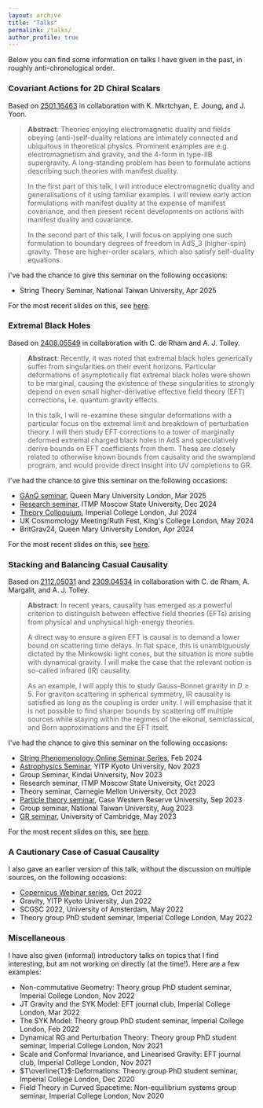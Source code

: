 ```yaml
---
layout: archive
title: "Talks"
permalink: /talks/
author_profile: true
---
```


Below you can find some information on talks I have given in the past, in roughly anti-chronological order.

### Covariant Actions for 2D Chiral Scalars

Based on [2501.16463](https://arxiv.org/abs/2501.16463) in collaboration with K. Mkrtchyan, E. Joung, and J. Yoon.

>**Abstract**: Theories enjoying electromagnetic duality and fields obeying (anti-)self-duality relations are intimately connected and ubiquitous in theoretical physics. Prominent examples are e.g. electromagnetism and gravity, and the 4-form in type-IIB supergravity. A long-standing problem has been to formulate actions describing such theories with manifest duality.
>
>In the first part of this talk, I will introduce electromagnetic duality and generalisations of it using familiar examples. I will review early action formulations with manifest duality at the expense of manifest covariance, and then present recent developments on actions with manifest duality and covariance.
>
>In the second part of this talk, I will focus on applying one such formulation to boundary degrees of freedom in AdS_3 (higher-spin) gravity. These are higher-order scalars, which also satisfy self-duality equations.

I've had the chance to give this seminar on the following occasions:

- String Theory Seminar, National Taiwan University, Apr 2025

For the most recent slides on this, see [here](../files/talks/democracy_slides.pdf).

### Extremal Black Holes 

Based on [2408.05549](https://arxiv.org/abs/2408.05549) in collaboration with C. de Rham and A. J. Tolley. 

>**Abstract**: Recently, it was noted that extremal black holes generically suffer from singularities on their event horizons. Particular deformations of asymptotically flat extremal black holes were shown to be marginal, causing the existence of these singularities to strongly depend on even small higher-derivative effective field theory (EFT) corrections, i.e. quantum gravity effects. 
>
> In this talk, I will re-examine these singular deformations with a particular focus on the extremal limit and breakdown of perturbation theory. I will then study EFT corrections to a tower of marginally deformed extremal charged black holes in AdS and speculatively derive bounds on EFT coefficients from them. These are closely related to otherwise known bounds from causality and the swampland program, and would provide direct insight into UV completions to GR.

I've had the chance to give this seminar on the following occasions:

- [GAnG seminar](https://www.seresearch.qmul.ac.uk/cgag/events/4872/gang-seminar-calvin-chen-rescheduled-deformations-of-extremal-black-holes/), Queen Mary University London, Mar 2025
- [Research seminar](https://www.youtube.com/watch?v=toqzB8xBpnw), ITMP Moscow State University, Dec 2024
- [Theory Colloquium](https://www.imperial.ac.uk/events/179005/theoretical-physics-colloquium-sumer-jaitly-calvin-chen-tba/), Imperial College London, Jul 2024
- UK Cosmomology Meeting/Ruth Fest, King's College London, May 2024
- BritGrav24, Queen Mary University London, Apr 2024

For the most recent slides on this, see [here](../files/talks/extremality_slides.pdf).

### Stacking and Balancing Casual Causality

Based on [2112.05031](https://arxiv.org/abs/2112.05031) and [2309.04534](https://arxiv.org/abs/2309.04534) in collaboration with C. de Rham, A. Margalit, and A. J. Tolley. 

>**Abstract**: In recent years, causality has emerged as a powerful criterion to distinguish between effective field theories (EFTs) arising from physical and unphysical high-energy theories. 
>
>A direct way to ensure a given EFT is causal is to demand a lower bound on scattering time delays. In flat space, this is unambiguously dictated by the Minkowski light cones, but the situation is more subtle with dynamical gravity. I will make the case that the relevant notion is so-called infrared (IR) causality. 
>
>As an example, I will apply this to study Gauss-Bonnet gravity in $D \geq 5$. For graviton scattering in spherical symmetry, IR causality is satisfied as long as the coupling is order unity. I will emphasise that it is not possible to find sharper bounds by scattering off multiple sources while staying within the regimes of the eikonal, semiclassical, and Born approximations and the EFT itself.

I've had the chance to give this seminar on the following occasions:

- [String Phenomenology Online Seminar Series](https://www.youtube.com/watch?v=EpC5f9V8IZ0), Feb 2024
- [Astrophysics Seminar](https://www.yukawa.kyoto-u.ac.jp/seminar/s53207?lang=en-GB), YITP Kyoto University, Nov 2023
- Group Seminar, Kindai University, Nov 2023
- Research seminar, ITMP Moscow State University, Oct 2023
- Theory seminar, Carnegie Mellon University, Oct 2023
- [Particle theory seminar](https://physics.case.edu/events/calvin-y-chen-imperial-college-london/), Case Western Reserve University, Sep 2023
- Group seminar, National Taiwan University, Aug 2023
- [GR seminar](https://talks.cam.ac.uk/talk/index/199522), University of Cambridge, May 2023 

For the most recent slides on this, see [here](../files/talks/causality_slides.pdf).

### A Cautionary Case of Casual Causality

I also gave an earlier version of this talk, without the discussion on multiple sources, on the following occasions: 

- [Copernicus Webinar series](https://indico.global/event/10033/contributions/95772/), Oct 2022
- Gravity, YITP Kyoto University, Jun 2022
- SCGSC 2022, University of Amsterdam, May 2022
- Theory group PhD student seminar, Imperial College London, May 2022 

### Miscellaneous

I have also given (informal) introductory talks on topics that I find interesting, but am not working on directly (at the time!).
Here are a few examples: 

- Non-commutative Geometry: Theory group PhD student seminar, Imperial College London, Nov 2022 
- JT Gravity and the SYK Model: EFT journal club, Imperial College London, Mar 2022 
- The SYK Model: Theory group PhD student seminar, Imperial College London, Feb 2022 
- Dynamical RG and Perturbation Theory: Theory group PhD student seminar, Imperial College London, Nov 2021 
- Scale and Conformal Invariance, and Linearised Gravity: EFT journal club, Imperial College London, Nov 2021 
- $T\overline{T}$-Deformations: Theory group PhD student seminar, Imperial College London, Dec 2020 
- Field Theory in Curved Spacetime: Non-equilibrium systems group seminar, Imperial College London, Nov 2020 
